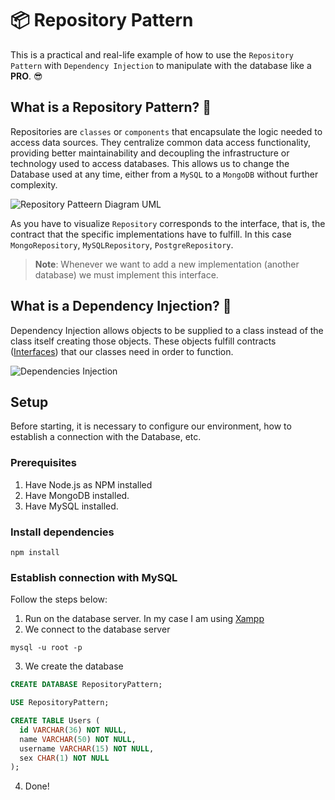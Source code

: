 # 📦 Repository Pattern

This is a practical and real-life example of how to use the `Repository Pattern` with `Dependency Injection` to manipulate with the database like a **PRO**. 😎

## What is a Repository Pattern? 🤔

Repositories are `classes` or `components` that encapsulate the logic needed to access data sources. They centralize common data access functionality, providing better maintainability and decoupling the infrastructure or technology used to access databases. This allows us to change the Database used at any time, either from a `MySQL` to a `MongoDB` without further complexity.

![Repository Patteern Diagram UML](https://user-images.githubusercontent.com/64434514/200150833-2a0d4d65-b176-4556-ace7-e05ff067911f.png)

As you have to visualize `Repository` corresponds to the interface, that is, the contract that the specific implementations have to fulfill. In this case `MongoRepository`, `MySQLRepository`, `PostgreRepository`.

> **Note**: Whenever we want to add a new implementation (another database) we must implement this interface.

## What is a Dependency Injection? 💉

Dependency Injection allows objects to be supplied to a class instead of the class itself creating those objects. These objects fulfill contracts ([Interfaces](https://www.typescriptlang.org/docs/handbook/typescript-tooling-in-5-minutes.html#interfaces)) that our classes need in order to function.

![Dependencies Injection](https://user-images.githubusercontent.com/64434514/200151676-40359e1c-4237-43d6-a70e-406c387fd681.png)

## Setup

Before starting, it is necessary to configure our environment, how to establish a connection with the Database, etc.

### Prerequisites

1. Have Node.js as NPM installed
2. Have MongoDB installed.
3. Have MySQL installed.

### Install dependencies

```
npm install
```

### Establish connection with MySQL

Follow the steps below:

1. Run on the database server. In my case I am using [Xampp](https://www.apachefriends.org/index.html)
2. We connect to the database server
```
mysql -u root -p
```
3. We create the database
```sql
CREATE DATABASE RepositoryPattern;

USE RepositoryPattern;

CREATE TABLE Users (
  id VARCHAR(36) NOT NULL,
  name VARCHAR(50) NOT NULL,
  username VARCHAR(15) NOT NULL,
  sex CHAR(1) NOT NULL
);
```
4. Done!
